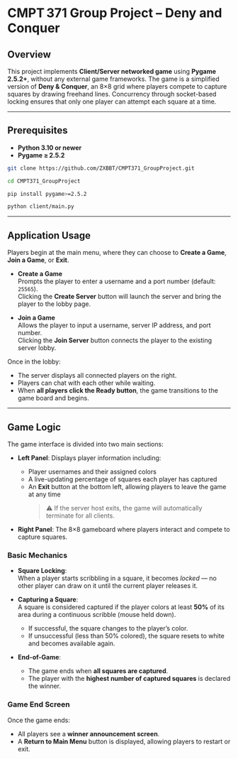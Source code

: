 # CMPT 371 Group Project – Deny and Conquer 

##  Overview

This project implements **Client/Server networked game** using **Pygame 2.5.2+**, without any external game frameworks. The game is a simplified version of **Deny & Conquer**, an 8×8 grid where players compete to capture squares by drawing freehand lines. Concurrency through socket-based locking ensures that only one player can attempt each square at a time.

---

##  Prerequisites

- **Python 3.10 or newer**  
- **Pygame ≥ 2.5.2**  


```bash
git clone https://github.com/ZXBBT/CMPT371_GroupProject.git

cd CMPT371_GroupProject

pip install pygame>=2.5.2

python client/main.py
```

---

## Application Usage

Players begin at the main menu, where they can choose to **Create a Game**, **Join a Game**, or **Exit**.

- **Create a Game**  
  Prompts the player to enter a username and a port number (default: `25565`).  
  Clicking the **Create Server** button will launch the server and bring the player to the lobby page.

- **Join a Game**  
  Allows the player to input a username, server IP address, and port number.  
  Clicking the **Join Server** button connects the player to the existing server lobby.

Once in the lobby:

- The server displays all connected players on the right.
- Players can chat with each other while waiting.
- When **all players click the Ready button**, the game 
transitions to the game board and begins.

---

## Game Logic

The game interface is divided into two main sections:

- **Left Panel**: Displays player information including:
  - Player usernames and their assigned colors
  - A live-updating percentage of squares each player has captured
  - An **Exit** button at the bottom left, allowing players to leave the game at any time  
    > ⚠️ If the server host exits, the game will automatically terminate for all clients.

- **Right Panel**: The 8×8 gameboard where players interact and compete to capture squares.

### Basic Mechanics

- **Square Locking**:  
  When a player starts scribbling in a square, it becomes *locked* — no other player can draw on it until the current player releases it.

- **Capturing a Square**:  
  A square is considered captured if the player colors at least **50%** of its area during a continuous scribble (mouse held down).  
  - If successful, the square changes to the player’s color.
  - If unsuccessful (less than 50% colored), the square resets to white and becomes available again.

- **End-of-Game**:
  - The game ends when **all squares are captured**.
  - The player with the **highest number of captured squares** is declared the winner.


### Game End Screen

Once the game ends:
- All players see a **winner announcement screen**.
- A **Return to Main Menu** button is displayed, allowing players to restart or exit.




